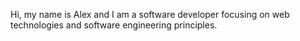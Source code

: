 Hi, my name is Alex and I am a software developer focusing on web technologies and software engineering principles.
